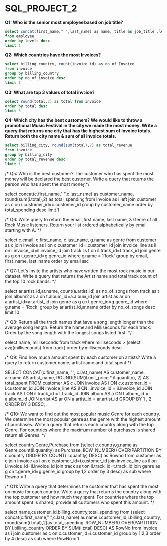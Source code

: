 # SQL_PROJECT_2

 **Q1: Who is the senior most employee based on job title?**
 ```sql
 select concat(first_name," ",last_name) as name, title as job_title ,levels
 from employee
 order by levels desc
 limit 1
```
 
 **Q2: Which countries have the most Invoices?**
```sql
select billing_country, count(invoice_id) as no_of_Invoice
from invoice
group by billing_country
order by no_of_invoice desc
limit 1
```

**Q3: What are top 3 values of total invoice?**
```sql
select round(total,2) as total from invoice
order by total desc
limit 3
```

**Q4: Which city has the best customers?
We would like to throw a promotional Music Festival in the city we made the most money. 
Write a query that returns one city that has the highest sum of invoice totals. 
Return both the city name & sum of all invoice totals.**
```sql
select billing_city, round(sum(total),2) as total_revenue
from invoice
group by billing_city
order by total_revenue desc
limit 1
```

/* Q5: Who is the best customer? The customer who has spent the most money will be declared the best customer. 
Write a query that returns the person who has spent the most money.*/

select concat(c.first_name," ",c.last_name) as customer_name, round(sum(i.total),2) as total_spending
from invoice as i
left join customer as c
on i.customer_id=c.customer_id
group by customer_name
order by total_spending desc 
limit 1

/* Q6: Write query to return the email, first name, last name, & Genre of all Rock Music listeners. 
Return your list ordered alphabetically by email starting with A. */

select c.email, c.first_name, c.last_name, g.name as genre
from customer as c
join invoice as i on c.customer_id=i.customer_id
join invoice_line as il on i.invoice_id=il.invoice_id
join track as t on il.track_id=t.track_id
join genre as g on t.genre_id=g.genre_id
where g.name = 'Rock'
group by email, first_name, last_name
order by email asc


/* Q7: Let's invite the artists who have written the most rock music in our dataset. 
Write a query that returns the Artist name and total track count of the top 10 rock bands. */

select ar.artist_id,ar.name, count(a.artist_id) as no_of_songs
from track as t
join album2 as a on t.album_id=a.album_id
join artist as ar on a.artist_id=ar.artist_id
join genre as g on t.genre_id=g.genre_id
where g.name = 'Rock'
group by ar.artist_id,ar.name
order by no_of_songs desc
limit 10

/* Q8: Return all the track names that have a song length longer than the average song length. 
Return the Name and Milliseconds for each track. Order by the song length with the longest songs listed first. */

select name, milliseconds 
from track 
where milliseconds > (select avg(milliseconds) from track)
order by milliseconds desc

/* Q9: Find how much amount spent by each customer on artists? 
Write a query to return customer name, artist name and total spent */

SELECT 
    CONCAT(c.first_name, ' ', c.last_name) AS customer_name,
    ar.name AS artist_name,
    ROUND(SUM(il.unit_price * il.quantity), 2) AS total_spent
FROM
    customer AS c
        JOIN
    invoice AS i ON c.customer_id = i.customer_id
        JOIN
    invoice_line AS il ON i.invoice_id = il.invoice_id
        JOIN
    track AS t ON il.track_id = t.track_id
        JOIN
    album AS a ON t.album_id = a.album_id
        JOIN
    artist AS ar ON a.artist_id = ar.artist_id
GROUP BY 1 , 2
ORDER BY 3 DESC;

/* Q10: We want to find out the most popular music Genre for each country. 
We determine the most popular genre as the genre with the highest amount of purchases. 
Write a query that returns each country along with the top Genre.
For countries where the maximum number of purchases is shared return all Genres. */

select country,Genre,Purchase
from
(select c.country,g.name as Genre,count(il.quantity) as Purchase,
ROW_NUMBER() OVER(PARTITION BY c.country ORDER BY COUNT(il.quantity) DESC) as Rowno
from customer as c
join invoice as i on c.customer_id=i.customer_id
join invoice_line as il on i.invoice_id=il.invoice_id
join track as t on il.track_id=t.track_id
join genre as g on t.genre_id=g.genre_id
group by 1,2
order by 3 desc) as sub
where Rowno = 1

/* Q11: Write a query that determines the customer that has spent the most on music for each country. 
Write a query that returns the country along with the top customer and how much they spent. 
For countries where the top amount spent is shared, provide all customers who spent this amount. */

select name,customer_id,billing_country,total_spending
from
(select concat(c.first_name," ",c.last_name) as name,i.customer_id,i.billing_country,
round(sum(i.total),2)as total_spending,
ROW_NUMBER() OVER(PARTITION BY i.billing_country ORDER BY SUM(i.total) DESC) AS RowNo
from invoice as i
join customer as c
on c.customer_id=i.customer_id
group by 1,2,3
order by 4 desc) as sub
where RowNo = 1
